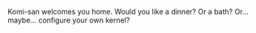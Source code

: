 Komi-san welcomes you home. Would you like a dinner? Or a bath? Or... maybe... configure your own kernel?
